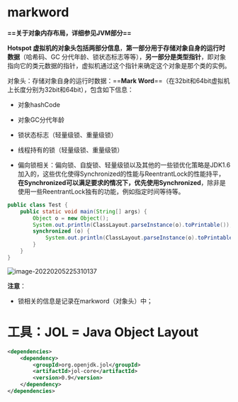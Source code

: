 # markword

**==关于对象内存布局，详细参见JVM部分==**

**Hotspot 虚拟机的对象头包括两部分信息**，**第一部分用于存储对象自身的运行时数据**（哈希码、GC 分代年龄、锁状态标志等等），**另一部分是类型指针**，即对象指向它的类元数据的指针，虚拟机通过这个指针来确定这个对象是那个类的实例。

对象头：存储对象自身的运行时数据：==**Mark Word**==（在32bit和64bit虚拟机上长度分别为32bit和64bit），包含如下信息：

- 对象hashCode

- 对象GC分代年龄

- 锁状态标志（轻量级锁、重量级锁）

- 线程持有的锁（轻量级锁、重量级锁）

- 偏向锁相关：偏向锁、自旋锁、轻量级锁以及其他的一些锁优化策略是JDK1.6加入的，这些优化使得Synchronized的性能与ReentrantLock的性能持平，**在Synchronized可以满足要求的情况下，优先使用Synchronized**，除非是使用一些ReentrantLock独有的功能，例如指定时间等待等。

```java
public class Test {
    public static void main(String[] args) {
        Object o = new Object();
        System.out.println(ClassLayout.parseInstance(o).toPrintable());
        synchronized (o) {
            System.out.println(ClassLayout.parseInstance(o).toPrintable());
        }
    }
}
```

![image-20220205225310137](https://jsl1997.oss-cn-beijing.aliyuncs.com/note/image-20220205225310137.png)

**注意**：

- 锁相关的信息是记录在markword（对象头）中；





# 工具：JOL = Java Object Layout

```xml
<dependencies>
    <dependency>
        <groupId>org.openjdk.jol</groupId>
        <artifactId>jol-core</artifactId>
        <version>0.9</version>
    </dependency>
</dependencies>
```

